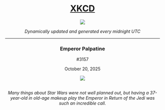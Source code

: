 
<h1 align="center"><a href="https://xkcd.com">XKCD</a></h1>
<div align="center">
    <img src="https://img.shields.io/github/last-commit/ShashashankThakur/XKCD?label=last%20updated" />
</div>

<p align="center"><i>Dynamically updated and generated every midnight UTC</i></p>
<hr>
<div align="center">
    <h3><strong>Emperor Palpatine</strong></h3>
    <p>#3157</p>
    <p>October 20, 2025</p>
    <img src="https://imgs.xkcd.com/comics/emperor_palpatine.png">
    <br></br>
    <p><i>Many things about Star Wars were not well planned out, but having a 37-year-old in old-age makeup play the Emperor in Return of the Jedi was such an incredible call.</i></p>
</div>

